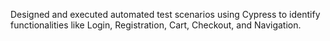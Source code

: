 Designed and executed automated test scenarios using
Cypress to identify functionalities like Login,
Registration, Cart, Checkout, and Navigation.
